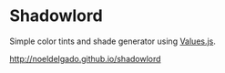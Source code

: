 Shadowlord
==========

Simple color tints and shade generator using [Values.js](https://github.com/noeldelgado/Values.js).

http://noeldelgado.github.io/shadowlord
